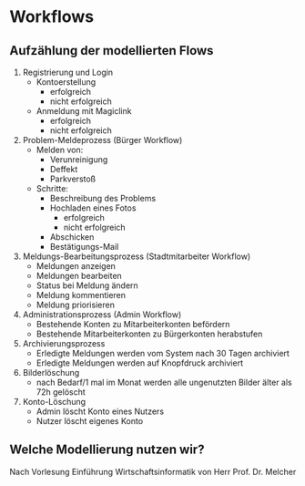 # Workflows
## Aufzählung der modellierten Flows
1. Registrierung und Login
    - Kontoerstellung
        - erfolgreich
        - nicht erfolgreich
    - Anmeldung mit Magiclink
        - erfolgreich
        - nicht erfolgreich
2. Problem-Meldeprozess (Bürger Workflow)
    - Melden von:
        - Verunreinigung
        - Deffekt
        - Parkverstoß
    - Schritte:
        - Beschreibung des Problems
        - Hochladen eines Fotos
            - erfolgreich
            - nicht erfolgreich
        - Abschicken
        - Bestätigungs-Mail
3. Meldungs-Bearbeitungsprozess (Stadtmitarbeiter Workflow)
    - Meldungen anzeigen
    - Meldungen bearbeiten
    - Status bei Meldung ändern
    - Meldung kommentieren
    - Meldung priorisieren
4. Administrationsprozess (Admin Workflow)
    - Bestehende Konten zu Mitarbeiterkonten befördern
    - Bestehende Mitarbeiterkonten zu Bürgerkonten herabstufen
5. Archivierungsprozess
    - Erledigte Meldungen werden vom System nach 30 Tagen archiviert
    - Erledigte Meldungen werden auf Knopfdruck archiviert
6. Bilderlöschung
    - nach Bedarf/1 mal im Monat werden alle ungenutzten Bilder älter als 72h gelöscht
7. Konto-Löschung
    - Admin löscht Konto eines Nutzers
    - Nutzer löscht eigenes Konto

## Welche Modellierung nutzen wir?
Nach Vorlesung Einführung Wirtschaftsinformatik von Herr Prof. Dr. Melcher
